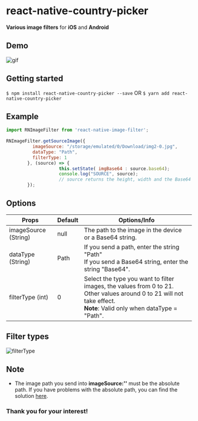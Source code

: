 
# react-native-country-picker

**Various image filters** for **iOS** and **Android**

## Demo

![gif](https://github.com/alien9996/ReactNativeImageFilter/blob/master/filter.gif?raw=true)

## Getting started

`$ npm install react-native-country-picker --save`
<space><space> OR <space><space>
`$ yarn add react-native-country-picker`


## Example
```javascript
import RNImageFilter from 'react-native-image-filter';
 
RNImageFilter.getSourceImage({
          imageSource: "/storage/emulated/0/Download/img2-0.jpg",
          dataType: "Path",
          filterType: 1
        }, (source) => {
                    this.setState( imgBase64 : source.base64);
                    console.log("SOURCE", source);
                    // source returns the height, width and the Base64 string of the image.
        });
```

## Options

Props | Default | Options/Info
------ | --- | ------
imageSource (String)|null|The path to the image in the device or a Base64 string.
dataType (String)|Path|If you send a path, enter the string "Path"<br>If you send a Base64 string, enter the string "Base64".
filterType (int)|0|Select the type you want to filter images, the values from 0 to 21. Other values around 0 to 21 will not take effect.<br> **Note**: Valid only when dataType = "Path".

## Filter types

![filterType](https://github.com/alien9996/ReactNativeImageFilter/blob/master/filter_type.png?raw=true)

## Note
- The image path you send into **imageSource:''** must be the absolute path. If you have problems with the absolute path, you can find the solution [here](https://stackoverflow.com/questions/52423067/how-to-get-absolute-path-of-a-file-in-react-native).

### Thank you for your interest!
